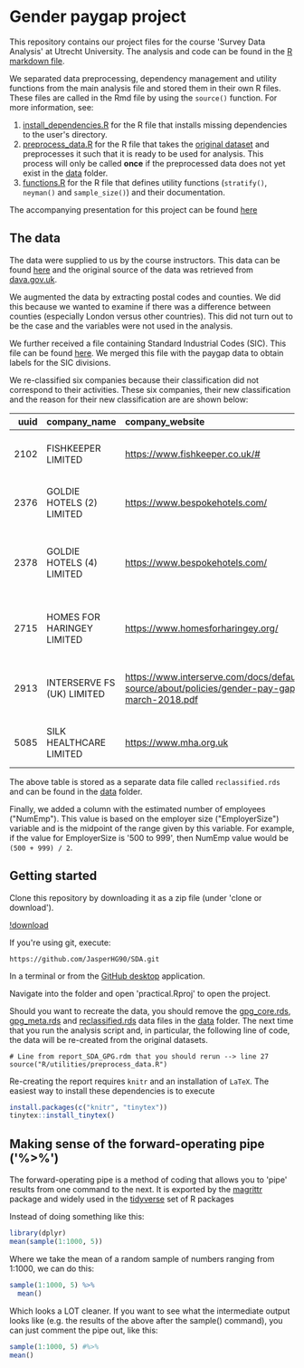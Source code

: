 # Gender paygap project

This repository contains our project files for the course 'Survey Data Analysis' at Utrecht University. The analysis and code can be found in the [R markdown file](https://github.com/JasperHG90/SDA/blob/master/report_SDA_GPG.Rmd). 

We separated data preprocessing, dependency management and utility functions from the main analysis file and stored them in their own R files. These files are called in the Rmd file by using the `source()` function. For more information, see:

1. [install_dependencies.R](https://github.com/JasperHG90/SDA/blob/master/R/utilities/install_dependencies.R) for the R file that installs missing dependencies to the user's directory.
2. [preprocess_data.R](https://github.com/JasperHG90/SDA/blob/master/R/utilities/preprocess_data.R) for the R file that takes the [original dataset](https://github.com/JasperHG90/SDA/blob/master/data/gender_pay_gap.Rds) and preprocesses it such that it is ready to be used for analysis. This process will only be called **once** if the preprocessed data does not yet exist in the [data](https://github.com/JasperHG90/SDA/tree/master/data) folder.
3. [functions.R](https://github.com/JasperHG90/SDA/blob/master/R/utilities/functions.R) for the R file that defines utility functions (`stratify()`, `neyman()` and `sample_size()`) and their documentation.

The accompanying presentation for this project can be found [here](https://docs.google.com/presentation/d/13akRqr7Rc_xBN7ihqFFdrieKUvlg8HwmQgiHGjH_pWU/edit?usp=sharing)

## The data

The data were supplied to us by the course instructors. This data can be found [here](https://github.com/JasperHG90/SDA/blob/master/data/gender_pay_gap.Rds) and the original source of the data was retrieved from [dava.gov.uk](https://data.gov.uk/dataset/54219db1-dd98-49d9-a383-a5978bb0aeb9/gender-pay-gap). 

We augmented the data by extracting postal codes and counties. We did this because we wanted to examine if there was a difference between counties (especially London versus other countries). This did not turn out to be the case and the variables were not used in the analysis.

We further received a file containing Standard Industrial Codes (SIC). This file can be found [here](https://github.com/JasperHG90/SDA/blob/master/data/sicCodes.Rds). We merged this file with the paygap data to obtain labels for the SIC divisions.

We re-classified six companies because their classification did not correspond to their activities. These six companies, their new classification and the reason for their new classification are are shown below:

| uuid|company_name               |company_website                                                                             |sic_division_before_recoding                            |sic_division_after_recoding                                          |reason                                                         |
|----:|:--------------------------|:-------------------------------------------------------------------------------------------|:-------------------------------------------------------|:--------------------------------------------------------------------|:--------------------------------------------------------------|
| 2102|FISHKEEPER LIMITED         |https://www.fishkeeper.co.uk/#                                                              |ACTIVITIES OF EXTRATERRITORIAL ORGANISATIONS AND BODIES |WHOLESALE AND RETAIL TRADE; REPAIR OF MOTOR VEHICLES AND MOTORCYCLES |Retail of aquariums                                            |
| 2376|GOLDIE HOTELS (2) LIMITED  |https://www.bespokehotels.com/                                                              |ACTIVITIES OF EXTRATERRITORIAL ORGANISATIONS AND BODIES |ACCOMMODATION AND FOOD SERVICE ACTIVITIES                            |This is a hotel                                                |
| 2378|GOLDIE HOTELS (4) LIMITED  |https://www.bespokehotels.com/                                                              |ACTIVITIES OF EXTRATERRITORIAL ORGANISATIONS AND BODIES |ACCOMMODATION AND FOOD SERVICE ACTIVITIES                            |This is a hotel (same company as above but different building) |
| 2715|HOMES FOR HARINGEY LIMITED |https://www.homesforharingey.org/                                                           |ACTIVITIES OF HOUSEHOLDS AS EMPLOYERS                   |REAL ESTATE ACTIVITIES                                               |According to website, they manage real estate                  |
| 2913|INTERSERVE FS (UK) LIMITED |https://www.interserve.com/docs/default-source/about/policies/gender-pay-gap-march-2018.pdf |ACTIVITIES OF HOUSEHOLDS AS EMPLOYERS                   |CONSTRUCTION                                                         |Construction company according to the URL provided             |
| 5085|SILK HEALTHCARE LIMITED    |https://www.mha.org.uk                                                                      |ACTIVITIES OF HOUSEHOLDS AS EMPLOYERS                   |HUMAN HEALTH AND SOCIAL WORK ACTIVITIES                              |Healthcare company according to the URL                        |

The above table is stored as a separate data file called `reclassified.rds` and can be found in the [data](https://github.com/JasperHG90/SDA/tree/master/data) folder.

Finally, we added a column with the estimated number of employees ("NumEmp"). This value is based on the employer size ("EmployerSize") variable and is the midpoint of the range given by this variable. For example, if the value for EmployerSize is '500 to 999', then NumEmp value would be `(500 + 999) / 2`.

## Getting started

Clone this repository by downloading it as a zip file (under 'clone or download'). 

[!download](download.png)

If you're using git, execute:

```shell
https://github.com/JasperHG90/SDA.git
```

In a terminal or from the [GitHub desktop](https://desktop.github.com/) application.

Navigate into the folder and open 'practical.Rproj' to open the project.

Should you want to recreate the data, you should remove the [gpg_core.rds](https://github.com/JasperHG90/SDA/blob/master/data/gpg_core.rds), [gpg_meta.rds](https://github.com/JasperHG90/SDA/blob/master/data/gpg_meta.rds) and [reclassified.rds](https://github.com/JasperHG90/SDA/blob/master/data/reclassified.rds) data files in the [data](https://github.com/JasperHG90/SDA/tree/master/data) folder. The next time that you run the analysis script and, in particular, the following line of code, the data will be re-created from the original datasets.

```{r}
# Line from report_SDA_GPG.rdm that you should rerun --> line 27
source("R/utilities/preprocess_data.R")
```

Re-creating the report requires `knitr` and an installation of `LaTeX`. The easiest way to install these dependencies is to execute

```r
install.packages(c("knitr", "tinytex"))
tinytex::install_tinytex()
```

## Making sense of the forward-operating pipe ('%>%')

The forward-operating pipe is a method of coding that allows you to 'pipe' results from one command to the next. It is exported by the [magrittr](https://cran.r-project.org/web/packages/magrittr/vignettes/magrittr.html) package and widely used in the [tidyverse](https://www.tidyverse.org/) set of R packages

Instead of doing something like this:

```r
library(dplyr)
mean(sample(1:1000, 5))
```

Where we take the mean of a random sample of numbers ranging from 1:1000, we can do this:

```r
sample(1:1000, 5) %>% 
  mean()
```

Which looks a LOT cleaner.  If you want to see what the intermediate output looks like (e.g. the results of the above after the sample() command), you can just comment the pipe out, like this:

```r
sample(1:1000, 5) #%>%
mean()
```

